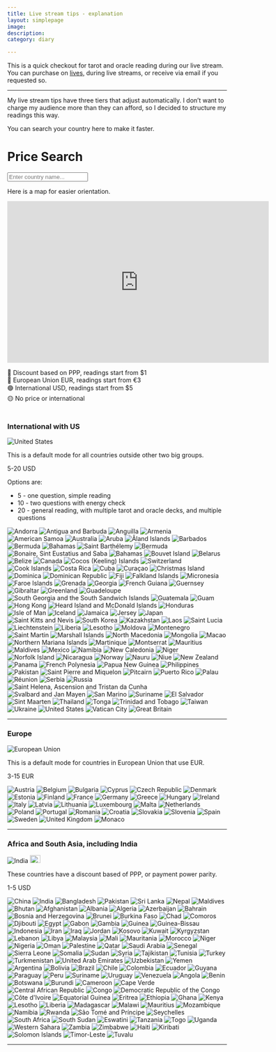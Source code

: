```yaml
--- 
title: Live stream tips - explanation 
layout: simplepage
image: 
description:  
category: diary

---
```



This is a quick checkout for tarot and oracle reading during our live stream. 
You can purchase on <a href="/lives">lives,</a> during live streams, or receive via email if you requested so. 

*** 

My live stream tips have three tiers that adjust automatically. I don’t want to charge my audience more than they can afford, so I decided to structure my readings this way.


You can search your country here to make it faster. 

<div class="container mx-auto" data-bs-theme="dark">
    <h1 class="fs-2 fw-bold text-light text-center mb-4">Price Search</h1>
    <input
        type="text"
        id="countrySearch"
        placeholder="Enter country name..."
        class="form-control w-100 p-2 mb-4 border rounded text-light bg-dark"
    >
    <div id="results" class="d-flex flex-column gap-3"></div>
</div>


Here is a map for easier orientation. 

<iframe width="600" height="371" seamless frameborder="0" scrolling="no" src="https://docs.google.com/spreadsheets/d/e/2PACX-1vR-vd1_oZcZbeKJYRngxV2iDHkCLJS6ztrg8ZkpJlZB3QEDAsXxARnUTrbRixEo8Kc7Rs4tOP9M_Yze/pubchart?oid=1406723520&amp;format=interactive"></iframe>


🔴 Discount based on PPP, readings start from $1<br/>
🔵 European Union EUR, readings start from €3<br/>
🟢 International USD, readings start from $5<br/>
🟡 No price or international <br/><br/>

### <i class="bi bi-currency-dollar"></i> International with US

<img src="https://flagcdn.com/24x18/us.png" alt="United States"> 

This is a default mode for all countries outside other two big groups. 

5-20 USD

Options are: 
  - 5 - one question, simple reading
  - 10 - two questions with energy check
  - 20 - general reading, with multiple tarot and oracle decks, and multiple questions


<img src="https://flagcdn.com/24x18/ad.png" alt="Andorra">
<img src="https://flagcdn.com/24x18/ag.png" alt="Antigua and Barbuda">
<img src="https://flagcdn.com/24x18/ai.png" alt="Anguilla">
<img src="https://flagcdn.com/24x18/am.png" alt="Armenia">
<img src="https://flagcdn.com/24x18/as.png" alt="American Samoa">
<img src="https://flagcdn.com/24x18/au.png" alt="Australia">
<img src="https://flagcdn.com/24x18/aw.png" alt="Aruba">
<img src="https://flagcdn.com/24x18/ax.png" alt="Åland Islands">
<img src="https://flagcdn.com/24x18/bb.png" alt="Barbados">
<img src="https://flagcdn.com/24x18/bd.png" alt="Bermuda">
<img src="https://flagcdn.com/24x18/bh.png" alt="Bahamas">
<img src="https://flagcdn.com/24x18/bl.png" alt="Saint Barthélemy">
<img src="https://flagcdn.com/24x18/bm.png" alt="Bermuda">
<img src="https://flagcdn.com/24x18/bn.png" alt="Bonaire, Sint Eustatius and Saba">
<img src="https://flagcdn.com/24x18/bs.png" alt="Bahamas">
<img src="https://flagcdn.com/24x18/bv.png" alt="Bouvet Island">
<img src="https://flagcdn.com/24x18/by.png" alt="Belarus">
<img src="https://flagcdn.com/24x18/bz.png" alt="Belize">
<img src="https://flagcdn.com/24x18/ca.png" alt="Canada">
<img src="https://flagcdn.com/24x18/cc.png" alt="Cocos (Keeling) Islands">
<img src="https://flagcdn.com/24x18/ch.png" alt="Switzerland">
<img src="https://flagcdn.com/24x18/ck.png" alt="Cook Islands">
<img src="https://flagcdn.com/24x18/cr.png" alt="Costa Rica">
<img src="https://flagcdn.com/24x18/cu.png" alt="Cuba">
<img src="https://flagcdn.com/24x18/cw.png" alt="Curaçao">
<img src="https://flagcdn.com/24x18/cx.png" alt="Christmas Island">
<img src="https://flagcdn.com/24x18/dm.png" alt="Dominica">
<img src="https://flagcdn.com/24x18/do.png" alt="Dominican Republic">
<img src="https://flagcdn.com/24x18/fj.png" alt="Fiji">
<img src="https://flagcdn.com/24x18/fk.png" alt="Falkland Islands">
<img src="https://flagcdn.com/24x18/fm.png" alt="Micronesia">
<img src="https://flagcdn.com/24x18/fo.png" alt="Faroe Islands">
<img src="https://flagcdn.com/24x18/gd.png" alt="Grenada">
<img src="https://flagcdn.com/24x18/ge.png" alt="Georgia">
<img src="https://flagcdn.com/24x18/gf.png" alt="French Guiana">
<img src="https://flagcdn.com/24x18/gg.png" alt="Guernsey">
<img src="https://flagcdn.com/24x18/gi.png" alt="Gibraltar">
<img src="https://flagcdn.com/24x18/gl.png" alt="Greenland">
<img src="https://flagcdn.com/24x18/gp.png" alt="Guadeloupe">
<img src="https://flagcdn.com/24x18/gs.png" alt="South Georgia and the South Sandwich Islands">
<img src="https://flagcdn.com/24x18/gt.png" alt="Guatemala">
<img src="https://flagcdn.com/24x18/gu.png" alt="Guam">
<img src="https://flagcdn.com/24x18/hk.png" alt="Hong Kong">
<img src="https://flagcdn.com/24x18/hm.png" alt="Heard Island and McDonald Islands">
<img src="https://flagcdn.com/24x18/hn.png" alt="Honduras">
<img src="https://flagcdn.com/24x18/im.png" alt="Isle of Man">
<img src="https://flagcdn.com/24x18/is.png" alt="Iceland">
<img src="https://flagcdn.com/24x18/jm.png" alt="Jamaica">
<img src="https://flagcdn.com/24x18/je.png" alt="Jersey">
<img src="https://flagcdn.com/24x18/jp.png" alt="Japan">
<img src="https://flagcdn.com/24x18/kn.png" alt="Saint Kitts and Nevis">
<img src="https://flagcdn.com/24x18/kr.png" alt="South Korea">
<img src="https://flagcdn.com/24x18/kz.png" alt="Kazakhstan">
<img src="https://flagcdn.com/24x18/la.png" alt="Laos">
<img src="https://flagcdn.com/24x18/lc.png" alt="Saint Lucia">
<img src="https://flagcdn.com/24x18/li.png" alt="Liechtenstein">
<img src="https://flagcdn.com/24x18/lr.png" alt="Liberia">
<img src="https://flagcdn.com/24x18/ls.png" alt="Lesotho">
<img src="https://flagcdn.com/24x18/md.png" alt="Moldova">
<img src="https://flagcdn.com/24x18/me.png" alt="Montenegro">
<img src="https://flagcdn.com/24x18/mf.png" alt="Saint Martin">
<img src="https://flagcdn.com/24x18/mh.png" alt="Marshall Islands">
<img src="https://flagcdn.com/24x18/mk.png" alt="North Macedonia">
<img src="https://flagcdn.com/24x18/mn.png" alt="Mongolia">
<img src="https://flagcdn.com/24x18/mo.png" alt="Macao">
<img src="https://flagcdn.com/24x18/mp.png" alt="Northern Mariana Islands">
<img src="https://flagcdn.com/24x18/mq.png" alt="Martinique">
<img src="https://flagcdn.com/24x18/ms.png" alt="Montserrat">
<img src="https://flagcdn.com/24x18/mu.png" alt="Mauritius">
<img src="https://flagcdn.com/24x18/mv.png" alt="Maldives">
<img src="https://flagcdn.com/24x18/mx.png" alt="Mexico">
<img src="https://flagcdn.com/24x18/na.png" alt="Namibia">
<img src="https://flagcdn.com/24x18/nc.png" alt="New Caledonia">
<img src="https://flagcdn.com/24x18/ne.png" alt="Niger">
<img src="https://flagcdn.com/24x18/nf.png" alt="Norfolk Island">
<img src="https://flagcdn.com/24x18/ni.png" alt="Nicaragua">
<img src="https://flagcdn.com/24x18/no.png" alt="Norway">
<img src="https://flagcdn.com/24x18/nr.png" alt="Nauru">
<img src="https://flagcdn.com/24x18/nu.png" alt="Niue">
<img src="https://flagcdn.com/24x18/nz.png" alt="New Zealand">
<img src="https://flagcdn.com/24x18/pa.png" alt="Panama">
<img src="https://flagcdn.com/24x18/pf.png" alt="French Polynesia">
<img src="https://flagcdn.com/24x18/pg.png" alt="Papua New Guinea">
<img src="https://flagcdn.com/24x18/ph.png" alt="Philippines">
<img src="https://flagcdn.com/24x18/pk.png" alt="Pakistan">
<img src="https://flagcdn.com/24x18/pm.png" alt="Saint Pierre and Miquelon">
<img src="https://flagcdn.com/24x18/pn.png" alt="Pitcairn">
<img src="https://flagcdn.com/24x18/pr.png" alt="Puerto Rico">
<img src="https://flagcdn.com/24x18/pw.png" alt="Palau">
<img src="https://flagcdn.com/24x18/re.png" alt="Réunion">
<img src="https://flagcdn.com/24x18/rs.png" alt="Serbia">
<img src="https://flagcdn.com/24x18/ru.png" alt="Russia">
<img src="https://flagcdn.com/24x18/sh.png" alt="Saint Helena, Ascension and Tristan da Cunha">
<img src="https://flagcdn.com/24x18/sj.png" alt="Svalbard and Jan Mayen">
<img src="https://flagcdn.com/24x18/sm.png" alt="San Marino">
<img src="https://flagcdn.com/24x18/sr.png" alt="Suriname">
<img src="https://flagcdn.com/24x18/sv.png" alt="El Salvador">
<img src="https://flagcdn.com/24x18/sx.png" alt="Sint Maarten">
<img src="https://flagcdn.com/24x18/th.png" alt="Thailand">
<img src="https://flagcdn.com/24x18/to.png" alt="Tonga">
<img src="https://flagcdn.com/24x18/tt.png" alt="Trinidad and Tobago">
<img src="https://flagcdn.com/24x18/tw.png" alt="Taiwan">
<img src="https://flagcdn.com/24x18/ua.png" alt="Ukraine">
<img src="https://flagcdn.com/24x18/us.png" alt="United States">
<img src="https://flagcdn.com/24x18/va.png" alt="Vatican City">
<img src="https://flagcdn.com/24x18/gb.png" alt="Great Britain">


*** 

### <i class="bi bi-currency-euro"></i> Europe 

<img src="https://flagcdn.com/24x18/eu.png" alt="European Union">  

This is a default mode for countries in European Union that use EUR. 



3-15 EUR

<img src="https://flagcdn.com/24x18/at.png" alt="Austria">
<img src="https://flagcdn.com/24x18/be.png" alt="Belgium">
<img src="https://flagcdn.com/24x18/bg.png" alt="Bulgaria">
<img src="https://flagcdn.com/24x18/cy.png" alt="Cyprus">
<img src="https://flagcdn.com/24x18/cz.png" alt="Czech Republic">
<img src="https://flagcdn.com/24x18/dk.png" alt="Denmark">
<img src="https://flagcdn.com/24x18/ee.png" alt="Estonia">
<img src="https://flagcdn.com/24x18/fi.png" alt="Finland">
<img src="https://flagcdn.com/24x18/fr.png" alt="France">
<img src="https://flagcdn.com/24x18/de.png" alt="Germany">
<img src="https://flagcdn.com/24x18/gr.png" alt="Greece">
<img src="https://flagcdn.com/24x18/hu.png" alt="Hungary">
<img src="https://flagcdn.com/24x18/ie.png" alt="Ireland">
<img src="https://flagcdn.com/24x18/it.png" alt="Italy">
<img src="https://flagcdn.com/24x18/lv.png" alt="Latvia">
<img src="https://flagcdn.com/24x18/lt.png" alt="Lithuania">
<img src="https://flagcdn.com/24x18/lu.png" alt="Luxembourg">
<img src="https://flagcdn.com/24x18/mt.png" alt="Malta">
<img src="https://flagcdn.com/24x18/nl.png" alt="Netherlands">
<img src="https://flagcdn.com/24x18/pl.png" alt="Poland">
<img src="https://flagcdn.com/24x18/pt.png" alt="Portugal">
<img src="https://flagcdn.com/24x18/ro.png" alt="Romania">
<img src="https://flagcdn.com/24x18/hr.png" alt="Croatia">
<img src="https://flagcdn.com/24x18/sk.png" alt="Slovakia">
<img src="https://flagcdn.com/24x18/si.png" alt="Slovenia">
<img src="https://flagcdn.com/24x18/es.png" alt="Spain">
<img src="https://flagcdn.com/24x18/se.png" alt="Sweden">
<img src="https://flagcdn.com/24x18/gb.png" alt="United Kingdom">
<img src="https://flagcdn.com/24x18/mc.png" alt="Monaco">

*** 

### <i class="bi bi-globe"></i> Africa and South Asia, including India 

<img src="https://flagcdn.com/24x18/in.png" alt="India">  <img src="https://flagpedia.net/data/org/w1160/au.webp" style="width:24px;height:18px;" alt="Africa Union">

These countries have a discount based of PPP, or payment power parity.



1-5 USD 


<img src="https://flagcdn.com/24x18/cn.png" alt="China">
<img src="https://flagcdn.com/24x18/in.png" alt="India">
<img src="https://flagcdn.com/24x18/bd.png" alt="Bangladesh">
<img src="https://flagcdn.com/24x18/pk.png" alt="Pakistan">
<img src="https://flagcdn.com/24x18/lk.png" alt="Sri Lanka">
<img src="https://flagcdn.com/24x18/np.png" alt="Nepal">
<img src="https://flagcdn.com/24x18/mv.png" alt="Maldives">
<img src="https://flagcdn.com/24x18/bt.png" alt="Bhutan">
<img src="https://flagcdn.com/24x18/af.png" alt="Afghanistan">
<img src="https://flagcdn.com/24x18/al.png" alt="Albania">
<img src="https://flagcdn.com/24x18/dz.png" alt="Algeria">
<img src="https://flagcdn.com/24x18/az.png" alt="Azerbaijan">
<img src="https://flagcdn.com/24x18/bh.png" alt="Bahrain">
<img src="https://flagcdn.com/24x18/ba.png" alt="Bosnia and Herzegovina">
<img src="https://flagcdn.com/24x18/bn.png" alt="Brunei">
<img src="https://flagcdn.com/24x18/bf.png" alt="Burkina Faso">
<img src="https://flagcdn.com/24x18/td.png" alt="Chad">
<img src="https://flagcdn.com/24x18/km.png" alt="Comoros">
<img src="https://flagcdn.com/24x18/dj.png" alt="Djibouti">
<img src="https://flagcdn.com/24x18/eg.png" alt="Egypt">
<img src="https://flagcdn.com/24x18/ga.png" alt="Gabon">
<img src="https://flagcdn.com/24x18/gm.png" alt="Gambia">
<img src="https://flagcdn.com/24x18/gn.png" alt="Guinea">
<img src="https://flagcdn.com/24x18/gw.png" alt="Guinea-Bissau">
<img src="https://flagcdn.com/24x18/id.png" alt="Indonesia">
<img src="https://flagcdn.com/24x18/ir.png" alt="Iran">
<img src="https://flagcdn.com/24x18/iq.png" alt="Iraq">
<img src="https://flagcdn.com/24x18/jo.png" alt="Jordan">
<img src="https://flagcdn.com/24x18/xk.png" alt="Kosovo">
<img src="https://flagcdn.com/24x18/kw.png" alt="Kuwait">
<img src="https://flagcdn.com/24x18/kg.png" alt="Kyrgyzstan">
<img src="https://flagcdn.com/24x18/lb.png" alt="Lebanon">
<img src="https://flagcdn.com/24x18/ly.png" alt="Libya">
<img src="https://flagcdn.com/24x18/my.png" alt="Malaysia">
<img src="https://flagcdn.com/24x18/ml.png" alt="Mali">
<img src="https://flagcdn.com/24x18/mr.png" alt="Mauritania">
<img src="https://flagcdn.com/24x18/ma.png" alt="Morocco">
<img src="https://flagcdn.com/24x18/ne.png" alt="Niger">
<img src="https://flagcdn.com/24x18/ng.png" alt="Nigeria">
<img src="https://flagcdn.com/24x18/om.png" alt="Oman">
<img src="https://flagcdn.com/24x18/ps.png" alt="Palestine">
<img src="https://flagcdn.com/24x18/qa.png" alt="Qatar">
<img src="https://flagcdn.com/24x18/sa.png" alt="Saudi Arabia">
<img src="https://flagcdn.com/24x18/sn.png" alt="Senegal">
<img src="https://flagcdn.com/24x18/sl.png" alt="Sierra Leone">
<img src="https://flagcdn.com/24x18/so.png" alt="Somalia">
<img src="https://flagcdn.com/24x18/sd.png" alt="Sudan">
<img src="https://flagcdn.com/24x18/sy.png" alt="Syria">
<img src="https://flagcdn.com/24x18/tj.png" alt="Tajikistan">
<img src="https://flagcdn.com/24x18/tn.png" alt="Tunisia">
<img src="https://flagcdn.com/24x18/tr.png" alt="Turkey">
<img src="https://flagcdn.com/24x18/tm.png" alt="Turkmenistan">
<img src="https://flagcdn.com/24x18/ae.png" alt="United Arab Emirates">
<img src="https://flagcdn.com/24x18/uz.png" alt="Uzbekistan">
<img src="https://flagcdn.com/24x18/ye.png" alt="Yemen">
<img src="https://flagcdn.com/24x18/ar.png" alt="Argentina">
<img src="https://flagcdn.com/24x18/bo.png" alt="Bolivia">
<img src="https://flagcdn.com/24x18/br.png" alt="Brazil">
<img src="https://flagcdn.com/24x18/cl.png" alt="Chile">
<img src="https://flagcdn.com/24x18/co.png" alt="Colombia">
<img src="https://flagcdn.com/24x18/ec.png" alt="Ecuador">
<img src="https://flagcdn.com/24x18/gy.png" alt="Guyana">
<img src="https://flagcdn.com/24x18/py.png" alt="Paraguay">
<img src="https://flagcdn.com/24x18/pe.png" alt="Peru">
<img src="https://flagcdn.com/24x18/sr.png" alt="Suriname">
<img src="https://flagcdn.com/24x18/uy.png" alt="Uruguay">
<img src="https://flagcdn.com/24x18/ve.png" alt="Venezuela">
<img src="https://flagcdn.com/24x18/ao.png" alt="Angola">
<img src="https://flagcdn.com/24x18/bj.png" alt="Benin">
<img src="https://flagcdn.com/24x18/bw.png" alt="Botswana">
<img src="https://flagcdn.com/24x18/bi.png" alt="Burundi">
<img src="https://flagcdn.com/24x18/cm.png" alt="Cameroon">
<img src="https://flagcdn.com/24x18/cv.png" alt="Cape Verde">
<img src="https://flagcdn.com/24x18/cf.png" alt="Central African Republic">
<img src="https://flagcdn.com/24x18/cg.png" alt="Congo">
<img src="https://flagcdn.com/24x18/cd.png" alt="Democratic Republic of the Congo">
<img src="https://flagcdn.com/24x18/ci.png" alt="Côte d'Ivoire">
<img src="https://flagcdn.com/24x18/gq.png" alt="Equatorial Guinea">
<img src="https://flagcdn.com/24x18/er.png" alt="Eritrea">
<img src="https://flagcdn.com/24x18/et.png" alt="Ethiopia">
<img src="https://flagcdn.com/24x18/gh.png" alt="Ghana">
<img src="https://flagcdn.com/24x18/ke.png" alt="Kenya">
<img src="https://flagcdn.com/24x18/ls.png" alt="Lesotho">
<img src="https://flagcdn.com/24x18/lr.png" alt="Liberia">
<img src="https://flagcdn.com/24x18/mg.png" alt="Madagascar">
<img src="https://flagcdn.com/24x18/mw.png" alt="Malawi">
<img src="https://flagcdn.com/24x18/mu.png" alt="Mauritius">
<img src="https://flagcdn.com/24x18/mz.png" alt="Mozambique">
<img src="https://flagcdn.com/24x18/na.png" alt="Namibia">
<img src="https://flagcdn.com/24x18/rw.png" alt="Rwanda">
<img src="https://flagcdn.com/24x18/st.png" alt="São Tomé and Príncipe">
<img src="https://flagcdn.com/24x18/sc.png" alt="Seychelles">
<img src="https://flagcdn.com/24x18/za.png" alt="South Africa">
<img src="https://flagcdn.com/24x18/ss.png" alt="South Sudan">
<img src="https://flagcdn.com/24x18/sz.png" alt="Eswatini">
<img src="https://flagcdn.com/24x18/tz.png" alt="Tanzania">
<img src="https://flagcdn.com/24x18/tg.png" alt="Togo">
<img src="https://flagcdn.com/24x18/ug.png" alt="Uganda">
<img src="https://flagcdn.com/24x18/eh.png" alt="Western Sahara">
<img src="https://flagcdn.com/24x18/zm.png" alt="Zambia">
<img src="https://flagcdn.com/24x18/zw.png" alt="Zimbabwe">
<img src="https://flagcdn.com/24x18/ht.png" alt="Haiti">
<img src="https://flagcdn.com/24x18/ki.png" alt="Kiribati">
<img src="https://flagcdn.com/24x18/sb.png" alt="Solomon Islands">
<img src="https://flagcdn.com/24x18/tl.png" alt="Timor-Leste">
<img src="https://flagcdn.com/24x18/tv.png" alt="Tuvalu">

*** 





<script>
        const countries = [
            // International with US and Canada (5-20 USD)
            { code: 'US', name: 'United States', flag: 'https://flagcdn.com/24x18/us.png', model: 'International with US and Canada', price: '5-20 USD' },
            { code: 'CA', name: 'Canada', flag: 'https://flagcdn.com/24x18/ca.png', model: 'International with US and Canada', price: '5-20 USD' },
            { code: 'AD', name: 'Andorra', flag: 'https://flagcdn.com/24x18/ad.png', model: 'International with US and Canada', price: '5-20 USD' },
            { code: 'AG', name: 'Antigua and Barbuda', flag: 'https://flagcdn.com/24x18/ag.png', model: 'International with US and Canada', price: '5-20 USD' },
            { code: 'AI', name: 'Anguilla', flag: 'https://flagcdn.com/24x18/ai.png', model: 'International with US and Canada', price: '5-20 USD' },
            { code: 'AM', name: 'Armenia', flag: 'https://flagcdn.com/24x18/am.png', model: 'International with US and Canada', price: '5-20 USD' },
            { code: 'AS', name: 'American Samoa', flag: 'https://flagcdn.com/24x18/as.png', model: 'International with US and Canada', price: '5-20 USD' },
            { code: 'AU', name: 'Australia', flag: 'https://flagcdn.com/24x18/au.png', model: 'International with US and Canada', price: '5-20 USD' },
            { code: 'AW', name: 'Aruba', flag: 'https://flagcdn.com/24x18/aw.png', model: 'International with US and Canada', price: '5-20 USD' },
            { code: 'AX', name: 'Åland Islands', flag: 'https://flagcdn.com/24x18/ax.png', model: 'International with US and Canada', price: '5-20 USD' },
            { code: 'BB', name: 'Barbados', flag: 'https://flagcdn.com/24x18/bb.png', model: 'International with US and Canada', price: '5-20 USD' },
            { code: 'BM', name: 'Bermuda', flag: 'https://flagcdn.com/24x18/bm.png', model: 'International with US and Canada', price: '5-20 USD' },
            { code: 'BS', name: 'Bahamas', flag: 'https://flagcdn.com/24x18/bs.png', model: 'International with US and Canada', price: '5-20 USD' },
            { code: 'BL', name: 'Saint Barthélemy', flag: 'https://flagcdn.com/24x18/bl.png', model: 'International with US and Canada', price: '5-20 USD' },
            { code: 'BQ', name: 'Bonaire, Sint Eustatius and Saba', flag: 'https://flagcdn.com/24x18/bn.png', model: 'International with US and Canada', price: '5-20 USD' },
            { code: 'BV', name: 'Bouvet Island', flag: 'https://flagcdn.com/24x18/bv.png', model: 'International with US and Canada', price: '5-20 USD' },
            { code: 'BY', name: 'Belarus', flag: 'https://flagcdn.com/24x18/by.png', model: 'International with US and Canada', price: '5-20 USD' },
            { code: 'BZ', name: 'Belize', flag: 'https://flagcdn.com/24x18/bz.png', model: 'International with US and Canada', price: '5-20 USD' },
            { code: 'CC', name: 'Cocos (Keeling) Islands', flag: 'https://flagcdn.com/24x18/cc.png', model: 'International with US and Canada', price: '5-20 USD' },
            { code: 'CH', name: 'Switzerland', flag: 'https://flagcdn.com/24x18/ch.png', model: 'International with US and Canada', price: '5-20 USD' },
            { code: 'CK', name: 'Cook Islands', flag: 'https://flagcdn.com/24x18/ck.png', model: 'International with US and Canada', price: '5-20 USD' },
            { code: 'CR', name: 'Costa Rica', flag: 'https://flagcdn.com/24x18/cr.png', model: 'International with US and Canada', price: '5-20 USD' },
            { code: 'CU', name: 'Cuba', flag: 'https://flagcdn.com/24x18/cu.png', model: 'International with US and Canada', price: '5-20 USD' },
            { code: 'CW', name: 'Curaçao', flag: 'https://flagcdn.com/24x18/cw.png', model: 'International with US and Canada', price: '5-20 USD' },
            { code: 'CX', name: 'Christmas Island', flag: 'https://flagcdn.com/24x18/cx.png', model: 'International with US and Canada', price: '5-20 USD' },
            { code: 'DM', name: 'Dominica', flag: 'https://flagcdn.com/24x18/dm.png', model: 'International with US and Canada', price: '5-20 USD' },
            { code: 'DO', name: 'Dominican Republic', flag: 'https://flagcdn.com/24x18/do.png', model: 'International with US and Canada', price: '5-20 USD' },
            { code: 'FJ', name: 'Fiji', flag: 'https://flagcdn.com/24x18/fj.png', model: 'International with US and Canada', price: '5-20 USD' },
            { code: 'FK', name: 'Falkland Islands', flag: 'https://flagcdn.com/24x18/fk.png', model: 'International with US and Canada', price: '5-20 USD' },
            { code: 'FM', name: 'Micronesia', flag: 'https://flagcdn.com/24x18/fm.png', model: 'International with US and Canada', price: '5-20 USD' },
            { code: 'FO', name: 'Faroe Islands', flag: 'https://flagcdn.com/24x18/fo.png', model: 'International with US and Canada', price: '5-20 USD' },
            { code: 'GD', name: 'Grenada', flag: 'https://flagcdn.com/24x18/gd.png', model: 'International with US and Canada', price: '5-20 USD' },
            { code: 'GE', name: 'Georgia', flag: 'https://flagcdn.com/24x18/ge.png', model: 'International with US and Canada', price: '5-20 USD' },
            { code: 'GF', name: 'French Guiana', flag: 'https://flagcdn.com/24x18/gf.png', model: 'International with US and Canada', price: '5-20 USD' },
            { code: 'GG', name: 'Guernsey', flag: 'https://flagcdn.com/24x18/gg.png', model: 'International with US and Canada', price: '5-20 USD' },
            { code: 'GI', name: 'Gibraltar', flag: 'https://flagcdn.com/24x18/gi.png', model: 'International with US and Canada', price: '5-20 USD' },
            { code: 'GL', name: 'Greenland', flag: 'https://flagcdn.com/24x18/gl.png', model: 'International with US and Canada', price: '5-20 USD' },
            { code: 'GP', name: 'Guadeloupe', flag: 'https://flagcdn.com/24x18/gp.png', model: 'International with US and Canada', price: '5-20 USD' },
            { code: 'GS', name: 'South Georgia and the South Sandwich Islands', flag: 'https://flagcdn.com/24x18/gs.png', model: 'International with US and Canada', price: '5-20 USD' },
            { code: 'GT', name: 'Guatemala', flag: 'https://flagcdn.com/24x18/gt.png', model: 'International with US and Canada', price: '5-20 USD' },
            { code: 'GU', name: 'Guam', flag: 'https://flagcdn.com/24x18/gu.png', model: 'International with US and Canada', price: '5-20 USD' },
            { code: 'HK', name: 'Hong Kong', flag: 'https://flagcdn.com/24x18/hk.png', model: 'International with US and Canada', price: '5-20 USD' },
            { code: 'HM', name: 'Heard Island and McDonald Islands', flag: 'https://flagcdn.com/24x18/hm.png', model: 'International with US and Canada', price: '5-20 USD' },
            { code: 'HN', name: 'Honduras', flag: 'https://flagcdn.com/24x18/hn.png', model: 'International with US and Canada', price: '5-20 USD' },
            { code: 'IM', name: 'Isle of Man', flag: 'https://flagcdn.com/24x18/im.png', model: 'International with US and Canada', price: '5-20 USD' },
            { code: 'IS', name: 'Iceland', flag: 'https://flagcdn.com/24x18/is.png', model: 'International with US and Canada', price: '5-20 USD' },
            { code: 'JM', name: 'Jamaica', flag: 'https://flagcdn.com/24x18/jm.png', model: 'International with US and Canada', price: '5-20 USD' },
            { code: 'JE', name: 'Jersey', flag: 'https://flagcdn.com/24x18/je.png', model: 'International with US and Canada', price: '5-20 USD' },
            { code: 'JP', name: 'Japan', flag: 'https://flagcdn.com/24x18/jp.png', model: 'International with US and Canada', price: '5-20 USD' },
            { code: 'KN', name: 'Saint Kitts and Nevis', flag: 'https://flagcdn.com/24x18/kn.png', model: 'International with US and Canada', price: '5-20 USD' },
            { code: 'KR', name: 'South Korea', flag: 'https://flagcdn.com/24x18/kr.png', model: 'International with US and Canada', price: '5-20 USD' },
            { code: 'KZ', name: 'Kazakhstan', flag: 'https://flagcdn.com/24x18/kz.png', model: 'International with US and Canada', price: '5-20 USD' },
            { code: 'LA', name: 'Laos', flag: 'https://flagcdn.com/24x18/la.png', model: 'International with US and Canada', price: '5-20 USD' },
            { code: 'LC', name: 'Saint Lucia', flag: 'https://flagcdn.com/24x18/lc.png', model: 'International with US and Canada', price: '5-20 USD' },
            { code: 'LI', name: 'Liechtenstein', flag: 'https://flagcdn.com/24x18/li.png', model: 'International with US and Canada', price: '5-20 USD' },
            { code: 'MD', name: 'Moldova', flag: 'https://flagcdn.com/24x18/md.png', model: 'International with US and Canada', price: '5-20 USD' },
            { code: 'ME', name: 'Montenegro', flag: 'https://flagcdn.com/24x18/me.png', model: 'International with US and Canada', price: '5-20 USD' },
            { code: 'MF', name: 'Saint Martin', flag: 'https://flagcdn.com/24x18/mf.png', model: 'International with US and Canada', price: '5-20 USD' },
            { code: 'MH', name: 'Marshall Islands', flag: 'https://flagcdn.com/24x18/mh.png', model: 'International with US and Canada', price: '5-20 USD' },
            { code: 'MK', name: 'North Macedonia', flag: 'https://flagcdn.com/24x18/mk.png', model: 'International with US and Canada', price: '5-20 USD' },
            { code: 'MN', name: 'Mongolia', flag: 'https://flagcdn.com/24x18/mn.png', model: 'International with US and Canada', price: '5-20 USD' },
            { code: 'MO', name: 'Macao', flag: 'https://flagcdn.com/24x18/mo.png', model: 'International with US and Canada', price: '5-20 USD' },
            { code: 'MP', name: 'Northern Mariana Islands', flag: 'https://flagcdn.com/24x18/mp.png', model: 'International with US and Canada', price: '5-20 USD' },
            { code: 'MQ', name: 'Martinique', flag: 'https://flagcdn.com/24x18/mq.png', model: 'International with US and Canada', price: '5-20 USD' },
            { code: 'MS', name: 'Montserrat', flag: 'https://flagcdn.com/24x18/ms.png', model: 'International with US and Canada', price: '5-20 USD' },
            { code: 'MX', name: 'Mexico', flag: 'https://flagcdn.com/24x18/mx.png', model: 'International with US and Canada', price: '5-20 USD' },
            { code: 'NC', name: 'New Caledonia', flag: 'https://flagcdn.com/24x18/nc.png', model: 'International with US and Canada', price: '5-20 USD' },
            { code: 'NF', name: 'Norfolk Island', flag: 'https://flagcdn.com/24x18/nf.png', model: 'International with US and Canada', price: '5-20 USD' },
            { code: 'NI', name: 'Nicaragua', flag: 'https://flagcdn.com/24x18/ni.png', model: 'International with US and Canada', price: '5-20 USD' },
            { code: 'NO', name: 'Norway', flag: 'https://flagcdn.com/24x18/no.png', model: 'International with US and Canada', price: '5-20 USD' },
            { code: 'NR', name: 'Nauru', flag: 'https://flagcdn.com/24x18/nr.png', model: 'International with US and Canada', price: '5-20 USD' },
            { code: 'NU', name: 'Niue', flag: 'https://flagcdn.com/24x18/nu.png', model: 'International with US and Canada', price: '5-20 USD' },
            { code: 'NZ', name: 'New Zealand', flag: 'https://flagcdn.com/24x18/nz.png', model: 'International with US and Canada', price: '5-20 USD' },
            { code: 'PA', name: 'Panama', flag: 'https://flagcdn.com/24x18/pa.png', model: 'International with US and Canada', price: '5-20 USD' },
            { code: 'PF', name: 'French Polynesia', flag: 'https://flagcdn.com/24x18/pf.png', model: 'International with US and Canada', price: '5-20 USD' },
            { code: 'PG', name: 'Papua New Guinea', flag: 'https://flagcdn.com/24x18/pg.png', model: 'International with US and Canada', price: '5-20 USD' },
            { code: 'PH', name: 'Philippines', flag: 'https://flagcdn.com/24x18/ph.png', model: 'International with US and Canada', price: '5-20 USD' },
            { code: 'PM', name: 'Saint Pierre and Miquelon', flag: 'https://flagcdn.com/24x18/pm.png', model: 'International with US and Canada', price: '5-20 USD' },
            { code: 'PN', name: 'Pitcairn', flag: 'https://flagcdn.com/24x18/pn.png', model: 'International with US and Canada', price: '5-20 USD' },
            { code: 'PR', name: 'Puerto Rico', flag: 'https://flagcdn.com/24x18/pr.png', model: 'International with US and Canada', price: '5-20 USD' },
            { code: 'PW', name: 'Palau', flag: 'https://flagcdn.com/24x18/pw.png', model: 'International with US and Canada', price: '5-20 USD' },
            { code: 'RS', name: 'Serbia', flag: 'https://flagcdn.com/24x18/rs.png', model: 'International with US and Canada', price: '5-20 USD' },
            { code: 'RU', name: 'Russia', flag: 'https://flagcdn.com/24x18/ru.png', model: 'International with US and Canada', price: '5-20 USD' },
            { code: 'SH', name: 'Saint Helena, Ascension and Tristan da Cunha', flag: 'https://flagcdn.com/24x18/sh.png', model: 'International with US and Canada', price: '5-20 USD' },
            { code: 'SJ', name: 'Svalbard and Jan Mayen', flag: 'https://flagcdn.com/24x18/sj.png', model: 'International with US and Canada', price: '5-20 USD' },
            { code: 'SM', name: 'San Marino', flag: 'https://flagcdn.com/24x18/sm.png', model: 'International with US and Canada', price: '5-20 USD' },
            { code: 'SV', name: 'El Salvador', flag: 'https://flagcdn.com/24x18/sv.png', model: 'International with US and Canada', price: '5-20 USD' },
            { code: 'SX', name: 'Sint Maarten', flag: 'https://flagcdn.com/24x18/sx.png', model: 'International with US and Canada', price: '5-20 USD' },
            { code: 'TH', name: 'Thailand', flag: 'https://flagcdn.com/24x18/th.png', model: 'International with US and Canada', price: '5-20 USD' },
            { code: 'TO', name: 'Tonga', flag: 'https://flagcdn.com/24x18/to.png', model: 'International with US and Canada', price: '5-20 USD' },
            { code: 'TT', name: 'Trinidad and Tobago', flag: 'https://flagcdn.com/24x18/tt.png', model: 'International with US and Canada', price: '5-20 USD' },
            { code: 'TW', name: 'Taiwan', flag: 'https://flagcdn.com/24x18/tw.png', model: 'International with US and Canada', price: '5-20 USD' },
            { code: 'UA', name: 'Ukraine', flag: 'https://flagcdn.com/24x18/ua.png', model: 'International with US and Canada', price: '5-20 USD' },
            { code: 'VA', name: 'Vatican City', flag: 'https://flagcdn.com/24x18/va.png', model: 'International with US and Canada', price: '5-20 USD' },
            // Europe - EU and UK (3-15 EUR)
            { code: 'AT', name: 'Austria', flag: 'https://flagcdn.com/24x18/at.png', model: 'Europe - EU and UK', price: '3-15 EUR' },
            { code: 'BE', name: 'Belgium', flag: 'https://flagcdn.com/24x18/be.png', model: 'Europe - EU and UK', price: '3-15 EUR' },
            { code: 'BG', name: 'Bulgaria', flag: 'https://flagcdn.com/24x18/bg.png', model: 'Europe - EU and UK', price: '3-15 EUR' },
            { code: 'CY', name: 'Cyprus', flag: 'https://flagcdn.com/24x18/cy.png', model: 'Europe - EU and UK', price: '3-15 EUR' },
            { code: 'CZ', name: 'Czech Republic', flag: 'https://flagcdn.com/24x18/cz.png', model: 'Europe - EU and UK', price: '3-15 EUR' },
            { code: 'DK', name: 'Denmark', flag: 'https://flagcdn.com/24x18/dk.png', model: 'Europe - EU and UK', price: '3-15 EUR' },
            { code: 'EE', name: 'Estonia', flag: 'https://flagcdn.com/24x18/ee.png', model: 'Europe - EU and UK', price: '3-15 EUR' },
            { code: 'FI', name: 'Finland', flag: 'https://flagcdn.com/24x18/fi.png', model: 'Europe - EU and UK', price: '3-15 EUR' },
            { code: 'FR', name: 'France', flag: 'https://flagcdn.com/24x18/fr.png', model: 'Europe - EU and UK', price: '3-15 EUR' },
            { code: 'DE', name: 'Germany', flag: 'https://flagcdn.com/24x18/de.png', model: 'Europe - EU and UK', price: '3-15 EUR' },
            { code: 'GR', name: 'Greece', flag: 'https://flagcdn.com/24x18/gr.png', model: 'Europe - EU and UK', price: '3-15 EUR' },
            { code: 'HU', name: 'Hungary', flag: 'https://flagcdn.com/24x18/hu.png', model: 'Europe - EU and UK', price: '3-15 EUR' },
            { code: 'IE', name: 'Ireland', flag: 'https://flagcdn.com/24x18/ie.png', model: 'Europe - EU and UK', price: '3-15 EUR' },
            { code: 'IT', name: 'Italy', flag: 'https://flagcdn.com/24x18/it.png', model: 'Europe - EU and UK', price: '3-15 EUR' },
            { code: 'LV', name: 'Latvia', flag: 'https://flagcdn.com/24x18/lv.png', model: 'Europe - EU and UK', price: '3-15 EUR' },
            { code: 'LT', name: 'Lithuania', flag: 'https://flagcdn.com/24x18/lt.png', model: 'Europe - EU and UK', price: '3-15 EUR' },
            { code: 'LU', name: 'Luxembourg', flag: 'https://flagcdn.com/24x18/lu.png', model: 'Europe - EU and UK', price: '3-15 EUR' },
            { code: 'MT', name: 'Malta', flag: 'https://flagcdn.com/24x18/mt.png', model: 'Europe - EU and UK', price: '3-15 EUR' },
            { code: 'NL', name: 'Netherlands', flag: 'https://flagcdn.com/24x18/nl.png', model: 'Europe - EU and UK', price: '3-15 EUR' },
            { code: 'PL', name: 'Poland', flag: 'https://flagcdn.com/24x18/pl.png', model: 'Europe - EU and UK', price: '3-15 EUR' },
            { code: 'PT', name: 'Portugal', flag: 'https://flagcdn.com/24x18/pt.png', model: 'Europe - EU and UK', price: '3-15 EUR' },
            { code: 'RO', name: 'Romania', flag: 'https://flagcdn.com/24x18/ro.png', model: 'Europe - EU and UK', price: '3-15 EUR' },
            { code: 'HR', name: 'Croatia', flag: 'https://flagcdn.com/24x18/hr.png', model: 'Europe - EU and UK', price: '3-15 EUR' },
            { code: 'SK', name: 'Slovakia', flag: 'https://flagcdn.com/24x18/sk.png', model: 'Europe - EU and UK', price: '3-15 EUR' },
            { code: 'SI', name: 'Slovenia', flag: 'https://flagcdn.com/24x18/si.png', model: 'Europe - EU and UK', price: '3-15 EUR' },
            { code: 'ES', name: 'Spain', flag: 'https://flagcdn.com/24x18/es.png', model: 'Europe - EU and UK', price: '3-15 EUR' },
            { code: 'SE', name: 'Sweden', flag: 'https://flagcdn.com/24x18/se.png', model: 'Europe - EU and UK', price: '3-15 EUR' },
            { code: 'GB', name: 'United Kingdom', flag: 'https://flagcdn.com/24x18/gb.png', model: 'Europe - EU and UK', price: '3-15 EUR' },
            { code: 'MC', name: 'Monaco', flag: 'https://flagcdn.com/24x18/mc.png', model: 'Europe - EU and UK', price: '3-15 EUR' },
            // Africa and South Asia, including India (1-5 USD)
            { code: 'CN', name: 'China', flag: 'https://flagcdn.com/24x18/cn.png', model: 'Africa and South Asia, including India', price: '1-5 USD' },
            { code: 'IN', name: 'India', flag: 'https://flagcdn.com/24x18/in.png', model: 'Africa and South Asia, including India', price: '1-5 USD' },
            { code: 'BD', name: 'Bangladesh', flag: 'https://flagcdn.com/24x18/bd.png', model: 'Africa and South Asia, including India', price: '1-5 USD' },
            { code: 'PK', name: 'Pakistan', flag: 'https://flagcdn.com/24x18/pk.png', model: 'Africa and South Asia, including India', price: '1-5 USD' },
            { code: 'LK', name: 'Sri Lanka', flag: 'https://flagcdn.com/24x18/lk.png', model: 'Africa and South Asia, including India', price: '1-5 USD' },
            { code: 'NP', name: 'Nepal', flag: 'https://flagcdn.com/24x18/np.png', model: 'Africa and South Asia, including India', price: '1-5 USD' },
            { code: 'MV', name: 'Maldives', flag: 'https://flagcdn.com/24x18/mv.png', model: 'Africa and South Asia, including India', price: '1-5 USD' },
            { code: 'BT', name: 'Bhutan', flag: 'https://flagcdn.com/24x18/bt.png', model: 'Africa and South Asia, including India', price: '1-5 USD' },
            { code: 'AF', name: 'Afghanistan', flag: 'https://flagcdn.com/24x18/af.png', model: 'Africa and South Asia, including India', price: '1-5 USD' },
            { code: 'AL', name: 'Albania', flag: 'https://flagcdn.com/24x18/al.png', model: 'Africa and South Asia, including India', price: '1-5 USD' },
            { code: 'DZ', name: 'Algeria', flag: 'https://flagcdn.com/24x18/dz.png', model: 'Africa and South Asia, including India', price: '1-5 USD' },
            { code: 'AZ', name: 'Azerbaijan', flag: 'https://flagcdn.com/24x18/az.png', model: 'Africa and South Asia, including India', price: '1-5 USD' },
            { code: 'BH', name: 'Bahrain', flag: 'https://flagcdn.com/24x18/bh.png', model: 'Africa and South Asia, including India', price: '1-5 USD' },
            { code: 'BA', name: 'Bosnia and Herzegovina', flag: 'https://flagcdn.com/24x18/ba.png', model: 'Africa and South Asia, including India', price: '1-5 USD' },
            { code: 'BN', name: 'Brunei', flag: 'https://flagcdn.com/24x18/bn.png', model: 'Africa and South Asia, including India', price: '1-5 USD' },
            { code: 'BF', name: 'Burkina Faso', flag: 'https://flagcdn.com/24x18/bf.png', model: 'Africa and South Asia, including India', price: '1-5 USD' },
            { code: 'TD', name: 'Chad', flag: 'https://flagcdn.com/24x18/td.png', model: 'Africa and South Asia, including India', price: '1-5 USD' },
            { code: 'KM', name: 'Comoros', flag: 'https://flagcdn.com/24x18/km.png', model: 'Africa and South Asia, including India', price: '1-5 USD' },
            { code: 'DJ', name: 'Djibouti', flag: 'https://flagcdn.com/24x18/dj.png', model: 'Africa and South Asia, including India', price: '1-5 USD' },
            { code: 'EG', name: 'Egypt', flag: 'https://flagcdn.com/24x18/eg.png', model: 'Africa and South Asia, including India', price: '1-5 USD' },
            { code: 'GA', name: 'Gabon', flag: 'https://flagcdn.com/24x18/ga.png', model: 'Africa and South Asia, including India', price: '1-5 USD' },
            { code: 'GM', name: 'Gambia', flag: 'https://flagcdn.com/24x18/gm.png', model: 'Africa and South Asia, including India', price: '1-5 USD' },
            { code: 'GN', name: 'Guinea', flag: 'https://flagcdn.com/24x18/gn.png', model: 'Africa and South Asia, including India', price: '1-5 USD' },
            { code: 'GW', name: 'Guinea-Bissau', flag: 'https://flagcdn.com/24x18/gw.png', model: 'Africa and South Asia, including India', price: '1-5 USD' },
            { code: 'ID', name: 'Indonesia', flag: 'https://flagcdn.com/24x18/id.png', model: 'Africa and South Asia, including India', price: '1-5 USD' },
            { code: 'IR', name: 'Iran', flag: 'https://flagcdn.com/24x18/ir.png', model: 'Africa and South Asia, including India', price: '1-5 USD' },
            { code: 'IQ', name: 'Iraq', flag: 'https://flagcdn.com/24x18/iq.png', model: 'Africa and South Asia, including India', price: '1-5 USD' },
            { code: 'JO', name: 'Jordan', flag: 'https://flagcdn.com/24x18/jo.png', model: 'Africa and South Asia, including India', price: '1-5 USD' },
            { code: 'XK', name: 'Kosovo', flag: 'https://flagcdn.com/24x18/xk.png', model: 'Africa and South Asia, including India', price: '1-5 USD' },
            { code: 'KW', name: 'Kuwait', flag: 'https://flagcdn.com/24x18/kw.png', model: 'Africa and South Asia, including India', price: '1-5 USD' },
            { code: 'KG', name: 'Kyrgyzstan', flag: 'https://flagcdn.com/24x18/kg.png', model: 'Africa and South Asia, including India', price: '1-5 USD' },
            { code: 'LB', name: 'Lebanon', flag: 'https://flagcdn.com/24x18/lb.png', model: 'Africa and South Asia, including India', price: '1-5 USD' },
            { code: 'LY', name: 'Libya', flag: 'https://flagcdn.com/24x18/ly.png', model: 'Africa and South Asia, including India', price: '1-5 USD' },
            { code: 'MY', name: 'Malaysia', flag: 'https://flagcdn.com/24x18/my.png', model: 'Africa and South Asia, including India', price: '1-5 USD' },
            { code: 'ML', name: 'Mali', flag: 'https://flagcdn.com/24x18/ml.png', model: 'Africa and South Asia, including India', price: '1-5 USD' },
            { code: 'MR', name: 'Mauritania', flag: 'https://flagcdn.com/24x18/mr.png', model: 'Africa and South Asia, including India', price: '1-5 USD' },
            { code: 'MA', name: 'Morocco', flag: 'https://flagcdn.com/24x18/ma.png', model: 'Africa and South Asia, including India', price: '1-5 USD' },
            { code: 'NG', name: 'Nigeria', flag: 'https://flagcdn.com/24x18/ng.png', model: 'Africa and South Asia, including India', price: '1-5 USD' },
            { code: 'OM', name: 'Oman', flag: 'https://flagcdn.com/24x18/om.png', model: 'Africa and South Asia, including India', price: '1-5 USD' },
            { code: 'PS', name: 'Palestine', flag: 'https://flagcdn.com/24x18/ps.png', model: 'Africa and South Asia, including India', price: '1-5 USD' },
            { code: 'QA', name: 'Qatar', flag: 'https://flagcdn.com/24x18/qa.png', model: 'Africa and South Asia, including India', price: '1-5 USD' },
            { code: 'SA', name: 'Saudi Arabia', flag: 'https://flagcdn.com/24x18/sa.png', model: 'Africa and South Asia, including India', price: '1-5 USD' },
            { code: 'SN', name: 'Senegal', flag: 'https://flagcdn.com/24x18/sn.png', model: 'Africa and South Asia, including India', price: '1-5 USD' },
            { code: 'SL', name: 'Sierra Leone', flag: 'https://flagcdn.com/24x18/sl.png', model: 'Africa and South Asia, including India', price: '1-5 USD' },
            { code: 'SO', name: 'Somalia', flag: 'https://flagcdn.com/24x18/so.png', model: 'Africa and South Asia, including India', price: '1-5 USD' },
            { code: 'SD', name: 'Sudan', flag: 'https://flagcdn.com/24x18/sd.png', model: 'Africa and South Asia, including India', price: '1-5 USD' },
            { code: 'SY', name: 'Syria', flag: 'https://flagcdn.com/24x18/sy.png', model: 'Africa and South Asia, including India', price: '1-5 USD' },
            { code: 'TJ', name: 'Tajikistan', flag: 'https://flagcdn.com/24x18/tj.png', model: 'Africa and South Asia, including India', price: '1-5 USD' },
            { code: 'TN', name: 'Tunisia', flag: 'https://flagcdn.com/24x18/tn.png', model: 'Africa and South Asia, including India', price: '1-5 USD' },
            { code: 'TR', name: 'Turkey', flag: 'https://flagcdn.com/24x18/tr.png', model: 'Africa and South Asia, including India', price: '1-5 USD' },
            { code: 'TM', name: 'Turkmenistan', flag: 'https://flagcdn.com/24x18/tm.png', model: 'Africa and South Asia, including India', price: '1-5 USD' },
            { code: 'AE', name: 'United Arab Emirates', flag: 'https://flagcdn.com/24x18/ae.png', model: 'Africa and South Asia, including India', price: '1-5 USD' },
            { code: 'UZ', name: 'Uzbekistan', flag: 'https://flagcdn.com/24x18/uz.png', model: 'Africa and South Asia, including India', price: '1-5 USD' },
            { code: 'YE', name: 'Yemen', flag: 'https://flagcdn.com/24x18/ye.png', model: 'Africa and South Asia, including India', price: '1-5 USD' },
            { code: 'AR', name: 'Argentina', flag: 'https://flagcdn.com/24x18/ar.png', model: 'Africa and South Asia, including India', price: '1-5 USD' },
            { code: 'BO', name: 'Bolivia', flag: 'https://flagcdn.com/24x18/bo.png', model: 'Africa and South Asia, including India', price: '1-5 USD' },
            { code: 'BR', name: 'Brazil', flag: 'https://flagcdn.com/24x18/br.png', model: 'Africa and South Asia, including India', price: '1-5 USD' },
            { code: 'CL', name: 'Chile', flag: 'https://flagcdn.com/24x18/cl.png', model: 'Africa and South Asia, including India', price: '1-5 USD' },
            { code: 'CO', name: 'Colombia', flag: 'https://flagcdn.com/24x18/co.png', model: 'Africa and South Asia, including India', price: '1-5 USD' },
            { code: 'EC', name: 'Ecuador', flag: 'https://flagcdn.com/24x18/ec.png', model: 'Africa and South Asia, including India', price: '1-5 USD' },
            { code: 'GY', name: 'Guyana', flag: 'https://flagcdn.com/24x18/gy.png', model: 'Africa and South Asia, including India', price: '1-5 USD' },
            { code: 'PY', name: 'Paraguay', flag: 'https://flagcdn.com/24x18/py.png', model: 'Africa and South Asia, including India', price: '1-5 USD' },
            { code: 'PE', name: 'Peru', flag: 'https://flagcdn.com/24x18/pe.png', model: 'Africa and South Asia, including India', price: '1-5 USD' },
            { code: 'SR', name: 'Suriname', flag: 'https://flagcdn.com/24x18/sr.png', model: 'Africa and South Asia, including India', price: '1-5 USD' },
            { code: 'UY', name: 'Uruguay', flag: 'https://flagcdn.com/24x18/uy.png', model: 'Africa and South Asia, including India', price: '1-5 USD' },
            { code: 'VE', name: 'Venezuela', flag: 'https://flagcdn.com/24x18/ve.png', model: 'Africa and South Asia, including India', price: '1-5 USD' },
            { code: 'AO', name: 'Angola', flag: 'https://flagcdn.com/24x18/ao.png', model: 'Africa and South Asia, including India', price: '1-5 USD' },
            { code: 'BJ', name: 'Benin', flag: 'https://flagcdn.com/24x18/bj.png', model: 'Africa and South Asia, including India', price: '1-5 USD' },
            { code: 'BW', name: 'Botswana', flag: 'https://flagcdn.com/24x18/bw.png', model: 'Africa and South Asia, including India', price: '1-5 USD' },
            { code: 'BI', name: 'Burundi', flag: 'https://flagcdn.com/24x18/bi.png', model: 'Africa and South Asia, including India', price: '1-5 USD' },
            { code: 'CM', name: 'Cameroon', flag: 'https://flagcdn.com/24x18/cm.png', model: 'Africa and South Asia, including India', price: '1-5 USD' },
            { code: 'CV', name: 'Cape Verde', flag: 'https://flagcdn.com/24x18/cv.png', model: 'Africa and South Asia, including India', price: '1-5 USD' },
            { code: 'CF', name: 'Central African Republic', flag: 'https://flagcdn.com/24x18/cf.png', model: 'Africa and South Asia, including India', price: '1-5 USD' },
            { code: 'CG', name: 'Congo', flag: 'https://flagcdn.com/24x18/cg.png', model: 'Africa and South Asia, including India', price: '1-5 USD' },
            { code: 'CD', name: 'Democratic Republic of the Congo', flag: 'https://flagcdn.com/24x18/cd.png', model: 'Africa and South Asia, including India', price: '1-5 USD' },
            { code: 'CI', name: 'Côte d\'Ivoire', flag: 'https://flagcdn.com/24x18/ci.png', model: 'Africa and South Asia, including India', price: '1-5 USD' },
            { code: 'GQ', name: 'Equatorial Guinea', flag: 'https://flagcdn.com/24x18/gq.png', model: 'Africa and South Asia, including India', price: '1-5 USD' },
            { code: 'ER', name: 'Eritrea', flag: 'https://flagcdn.com/24x18/er.png', model: 'Africa and South Asia, including India', price: '1-5 USD' },
            { code: 'ET', name: 'Ethiopia', flag: 'https://flagcdn.com/24x18/et.png', model: 'Africa and South Asia, including India', price: '1-5 USD' },
            { code: 'GH', name: 'Ghana', flag: 'https://flagcdn.com/24x18/gh.png', model: 'Africa and South Asia, including India', price: '1-5 USD' },
            { code: 'KE', name: 'Kenya', flag: 'https://flagcdn.com/24x18/ke.png', model: 'Africa and South Asia, including India', price: '1-5 USD' },
            { code: 'LS', name: 'Lesotho', flag: 'https://flagcdn.com/24x18/ls.png', model: 'Africa and South Asia, including India', price: '1-5 USD' },
            { code: 'LR', name: 'Liberia', flag: 'https://flagcdn.com/24x18/lr.png', model: 'Africa and South Asia, including India', price: '1-5 USD' },
            { code: 'MG', name: 'Madagascar', flag: 'https://flagcdn.com/24x18/mg.png', model: 'Africa and South Asia, including India', price: '1-5 USD' },
            { code: 'MW', name: 'Malawi', flag: 'https://flagcdn.com/24x18/mw.png', model: 'Africa and South Asia, including India', price: '1-5 USD' },
            { code: 'MU', name: 'Mauritius', flag: 'https://flagcdn.com/24x18/mu.png', model: 'Africa and South Asia, including India', price: '1-5 USD' },
            { code: 'MZ', name: 'Mozambique', flag: 'https://flagcdn.com/24x18/mz.png', model: 'Africa and South Asia, including India', price: '1-5 USD' },
            { code: 'NA', name: 'Namibia', flag: 'https://flagcdn.com/24x18/na.png', model: 'Africa and South Asia, including India', price: '1-5 USD' },
            { code: 'RW', name: 'Rwanda', flag: 'https://flagcdn.com/24x18/rw.png', model: 'Africa and South Asia, including India', price: '1-5 USD' },
            { code: 'ST', name: 'São Tomé and Príncipe', flag: 'https://flagcdn.com/24x18/st.png', model: 'Africa and South Asia, including India', price: '1-5 USD' },
            { code: 'SC', name: 'Seychelles', flag: 'https://flagcdn.com/24x18/sc.png', model: 'Africa and South Asia, including India', price: '1-5 USD' },
            { code: 'ZA', name: 'South Africa', flag: 'https://flagcdn.com/24x18/za.png', model: 'Africa and South Asia, including India', price: '1-5 USD' },
            { code: 'SS', name: 'South Sudan', flag: 'https://flagcdn.com/24x18/ss.png', model: 'Africa and South Asia, including India', price: '1-5 USD' },
            { code: 'SZ', name: 'Eswatini', flag: 'https://flagcdn.com/24x18/sz.png', model: 'Africa and South Asia, including India', price: '1-5 USD' },
            { code: 'TZ', name: 'Tanzania', flag: 'https://flagcdn.com/24x18/tz.png', model: 'Africa and South Asia, including India', price: '1-5 USD' },
            { code: 'TG', name: 'Togo', flag: 'https://flagcdn.com/24x18/tg.png', model: 'Africa and South Asia, including India', price: '1-5 USD' },
            { code: 'UG', name: 'Uganda', flag: 'https://flagcdn.com/24x18/ug.png', model: 'Africa and South Asia, including India', price: '1-5 USD' },
            { code: 'EH', name: 'Western Sahara', flag: 'https://flagcdn.com/24x18/eh.png', model: 'Africa and South Asia, including India', price: '1-5 USD' },
            { code: 'ZM', name: 'Zambia', flag: 'https://flagcdn.com/24x18/zm.png', model: 'Africa and South Asia, including India', price: '1-5 USD' },
            { code: 'ZW', name: 'Zimbabwe', flag: 'https://flagcdn.com/24x18/zw.png', model: 'Africa and South Asia, including India', price: '1-5 USD' },
            { code: 'HT', name: 'Haiti', flag: 'https://flagcdn.com/24x18/ht.png', model: 'Africa and South Asia, including India', price: '1-5 USD' },
            { code: 'KI', name: 'Kiribati', flag: 'https://flagcdn.com/24x18/ki.png', model: 'Africa and South Asia, including India', price: '1-5 USD' },
            { code: 'SB', name: 'Solomon Islands', flag: 'https://flagcdn.com/24x18/sb.png', model: 'Africa and South Asia, including India', price: '1-5 USD' },
            { code: 'TL', name: 'Timor-Leste', flag: 'https://flagcdn.com/24x18/tl.png', model: 'Africa and South Asia, including India', price: '1-5 USD' },
            { code: 'TV', name: 'Tuvalu', flag: 'https://flagcdn.com/24x18/tv.png', model: 'Africa and South Asia, including India', price: '1-5 USD' }
        ];

        const searchInput = document.getElementById('countrySearch');
        const resultsDiv = document.getElementById('results');

        function displayResults(filteredCountries) {
    resultsDiv.innerHTML = '';
    if (filteredCountries.length === 0) {
        resultsDiv.innerHTML = '<p class="text-light">No countries found.</p>';
        return;
    }
    filteredCountries.forEach(country => {
        const div = document.createElement('div');
        div.className = 'card bg-dark text-light p-3 rounded border border-secondary d-flex flex-row align-items-center gap-3';
        div.innerHTML = `
            <img src="${country.flag}" alt="${country.name}" class="w-6 h-auto">
            <div>
                <h2 class="fs-5 fw-semibold">${country.name}</h2>
                <p class="text-sm text-light">Price Model: ${country.model}</p>
                <p class="text-sm text-light">Price Range: ${country.price}</p>
            </div>
        `;
        resultsDiv.appendChild(div);
    });
}

        searchInput.addEventListener('input', () => {
            const query = searchInput.value.toLowerCase().trim();
            const filteredCountries = countries.filter(country =>
                country.name.toLowerCase().includes(query)
            );
            displayResults(filteredCountries);
        });

        
    </script>
